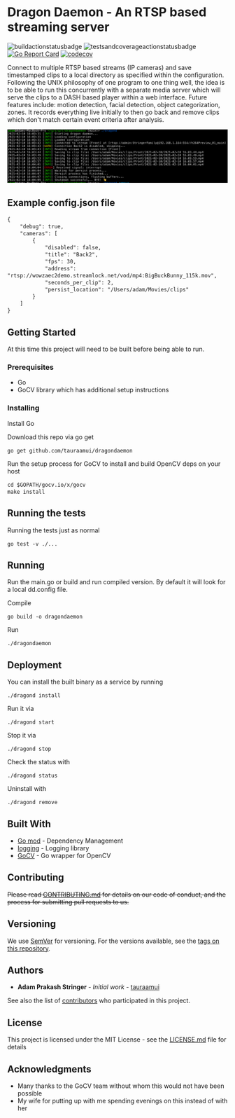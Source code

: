 # Dragon Daemon - An RTSP based streaming server

![buildactionstatusbadge](https://github.com/tauraamui/dragondaemon/actions/workflows/build.yml/badge.svg) ![testsandcoverageactionstatusbadge](https://github.com/tauraamui/dragondaemon/actions/workflows/tests-and-coverage.yml/badge.svg) [![Go Report Card](https://goreportcard.com/badge/github.com/tauraamui/dragondaemon)](https://goreportcard.com/report/github.com/tauraamui/dragondaemon) [![codecov](https://codecov.io/gh/tauraamui/dragondaemon/branch/main/graph/badge.svg?token=5TMWJTMD4W)](https://codecov.io/gh/tauraamui/dragondaemon)

Connect to multiple RTSP based streams (IP cameras) and save timestamped clips to a local directory as specified within the configuration. Following the UNIX philosophy of one program to one thing well, the idea is to be able to run this concurrently with a separate media server which will serve the clips to a DASH based player within a web interface. Future features include: motion detection, facial detection, object categorization, zones. It records everything live initially to then go back and remove clips which don't match certain event criteria after analysis.

![terminalexample](/doc/screenshots/terminal.png)

## Example config.json file
```
{
    "debug": true,
    "cameras": [
        {
            "disabled": false,
            "title": "Back2",
            "fps": 30,
            "address": "rtsp://wowzaec2demo.streamlock.net/vod/mp4:BigBuckBunny_115k.mov",
            "seconds_per_clip": 2,
            "persist_location": "/Users/adam/Movies/clips"
        }
    ]
}
```

## Getting Started

At this time this project will need to be built before being able to run.

### Prerequisites

- Go
- GoCV library which has additional setup instructions


### Installing

Install Go

Download this repo via go get
```
go get github.com/tauraamui/dragondaemon
```

Run the setup process for GoCV to install and build OpenCV deps on your host
```
cd $GOPATH/gocv.io/x/gocv
make install
```

## Running the tests

Running the tests just as normal
```
go test -v ./...
```

## Running

Run the main.go or build and run compiled version. By default it will look for a local dd.config file.

Compile
```
go build -o dragondaemon
```

Run
```
./dragondaemon
```

## Deployment

You can install the built binary as a service by running

```
./dragond install
```

Run it via
```
./dragond start
```

Stop it via
```
./dragond stop
```

Check the status with
```
./dragond status
```

Uninstall with
```
./dragond remove
```

## Built With

* [Go mod]() - Dependency Management
* [logging](https://github.com/tacusci/logging) - Logging library
* [GoCV](https://gocv.io/x/gocv/) - Go wrapper for OpenCV

## Contributing

~~Please read [CONTRIBUTING.md]() for details on our code of conduct, and the process for submitting pull requests to us.~~

## Versioning

We use [SemVer](http://semver.org/) for versioning. For the versions available, see the [tags on this repository](https://github.com/tauraamui/dragondaemon/tags). 

## Authors

* **Adam Prakash Stringer** - *Initial work* - [tauraamui](https://github.com/tauraamui)

See also the list of [contributors](https://github.com/tauraamui/dragondaemon/contributors) who participated in this project.

## License

This project is licensed under the MIT License - see the [LICENSE.md](LICENSE.md) file for details

## Acknowledgments

* Many thanks to the GoCV team without whom this would not have been possible
* My wife for putting up with me spending evenings on this instead of with her
